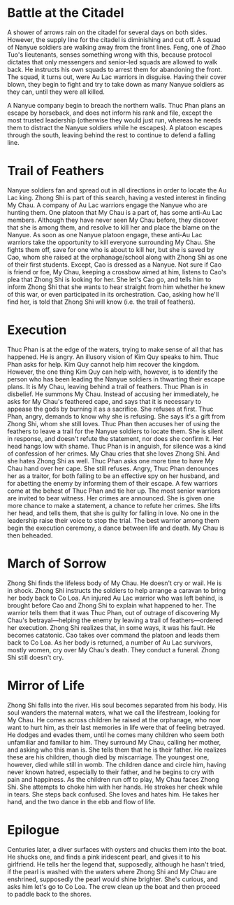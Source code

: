 # Battle at the Citadel

A shower of arrows rain on the citadel for several days on both sides. However, the supply line for the citadel is diminishing and cut off. A squad of Nanyue soldiers are walking away from the front lines. Feng, one of Zhao Tuo's lieutenants, senses something wrong with this, because protocol dictates that only messengers and senior-led squads are allowed to walk back. He instructs his own squads to arrest them for abandoning the front. The squad, it turns out, were Au Lac warriors in disguise. Having their cover blown, they begin to fight and try to take down as many Nanyue soldiers as they can, until they were all killed.

A Nanyue company begin to breach the northern walls. Thuc Phan plans an escape by horseback, and does not inform his rank and file, except the most trusted leadership (otherwise they would just run, whereas he needs them to distract the Nanyue soldiers while he escapes). A platoon escapes through the south, leaving behind the rest to continue to defend a falling line.

# Trail of Feathers

Nanyue soldiers fan and spread out in all directions in order to locate the Au Lac king. Zhong Shi is part of this search, having a vested interest in finding My Chau. A company of Au Lac warriors engage the Nanyue who are hunting them. One platoon that My Chau is a part of, has some anti-Au Lac members. Although they have never seen My Chau before, they discover that she is among them, and resolve to kill her and place the blame on the Nanyue. As soon as one Nanyue platoon engage, these anti-Au Lac warriors take the opportunity to kill everyone surrounding My Chau. She fights them off, save for one who is about to kill her, but she is saved by Cao, whom she raised at the orphanage/school along with Zhong Shi as one of their first students. Except, Cao is dressed as a Nanyue. Not sure if Cao is friend or foe, My Chau, keeping a crossbow aimed at him, listens to Cao's plea that Zhong Shi is looking for her. She let's Cao go, and tells him to inform Zhong Shi that she wants to hear straight from him whether he knew of this war, or even participated in its orchestration. Cao, asking how he'll find her, is told that Zhong Shi will know (i.e. the trail of feathers).

# Execution

Thuc Phan is at the edge of the waters, trying to make sense of all that has happened. He is angry. An illusory vision of Kim Quy speaks to him. Thuc Phan asks for help. Kim Quy cannot help him recover the kingdom. However, the one thing Kim Quy can help with, however, is to identify the person who has been leading the Nanyue soldiers in thwarting their escape plans. It is My Chau, leaving behind a trail of feathers. Thuc Phan is in disbelief. He summons My Chau. Instead of accusing her immediately, he asks for My Chau's feathered cape, and says that it is necessary to appease the gods by burning it as a sacrifice. She refuses at first. Thuc Phan, angry, demands to know why she is refusing. She says it's a gift from Zhong Shi, whom she still loves. Thuc Phan then accuses her of using the feathers to leave a trail for the Nanyue soldiers to locate them. She is silent in response, and doesn't refute the statement, nor does she confirm it. Her head hangs low with shame. Thuc Phan is in anguish, for silence was a kind of confession of her crimes. My Chau cries that she loves Zhong Shi. And she hates Zhong Shi as well. Thuc Phan asks one more time to have My Chau hand over her cape. She still refuses. Angry, Thuc Phan denounces her as a traitor, for both failing to be an effective spy on her husband, and for abetting the enemy by informing them of their escape. A few warriors come at the behest of Thuc Phan and tie her up. The most senior warriors are invited to bear witness. Her crimes are announced. She is given one more chance to make a statement, a chance to refute her crimes. She lifts her head, and tells them, that she is guilty for falling in love. No one in the leadership raise their voice to stop the trial. The best warrior among them begin the execution ceremony, a dance between life and death. My Chau is then beheaded.

# March of Sorrow

Zhong Shi finds the lifeless body of My Chau. He doesn't cry or wail. He is in shock. Zhong Shi instructs the soldiers to help arrange a caravan to bring her body back to Co Loa. An injured Au Lac warrior who was left behind, is brought before Cao and Zhong Shi to explain what happened to her. The warrior tells them that it was Thuc Phan, out of outrage of discovering My Chau's betrayal—helping the enemy by leaving a trail of feathers—ordered her execution. Zhong Shi realizes that, in some ways, it was his fault. He becomes catatonic. Cao takes over command the platoon and leads them back to Co Loa. As her body is returned, a number of Au Lac survivors, mostly women, cry over My Chau's death. They conduct a funeral. Zhong Shi still doesn't cry.

# Mirror of Life

Zhong Shi falls into the river. His soul becomes separated from his body. His soul wanders the maternal waters, what we call the lifestream, looking for My Chau. He comes across children he raised at the orphanage, who now want to hurt him, as their last memories in life were that of feeling betrayed. He dodges and evades them, until he comes many children who seem both unfamiliar and familiar to him. They surround My Chau, calling her mother, and asking who this man is. She tells them that he is their father. He realizes these are his children, though died by miscarriage. The youngest one, however, died while still in womb. The children dance and circle him, having never known hatred, especially to their father, and he begins to cry with pain and happiness. As the children run off to play, My Chau faces Zhong Shi. She attempts to choke him with her hands. He strokes her cheek while in tears. She steps back confused. She loves and hates him. He takes her hand, and the two dance in the ebb and flow of life.

# Epilogue

Centuries later, a diver surfaces with oysters and chucks them into the boat. He shucks one, and finds a pink iridescent pearl, and gives it to his girlfriend. He tells her the legend that, supposedly, although he hasn't tried, if the pearl is washed with the waters where Zhong Shi and My Chau are enshrined, supposedly the pearl would shine brighter. She's curious, and asks him let's go to Co Loa. The crew clean up the boat and then proceed to paddle back to the shores.
